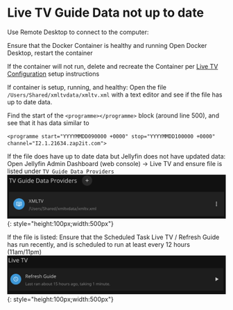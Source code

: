 # Live TV Guide Data not up to date

Use Remote Desktop to connect to the computer:

Ensure that the Docker Container is healthy and running
Open Docker Desktop, restart the container

If the container will not run, delete and recreate the Container per [Live TV Configuration](/server-apps/jellyfin/#live-tv-configuration) setup instructions

If container is setup, running, and healthy:
Open the file `/Users/Shared/xmltvdata/xmltv.xml` with a text editor and see if the file has up to date data.

Find the start of the `<programme></programme>` block (around line 500), and see that it has data similar to
```
<programme start="YYYYMMDD090000 +0000" stop="YYYYMMDD100000 +0000" channel="I2.1.21634.zap2it.com"> 
```

If the file does have up to date data but Jellyfin does not have updated data:
Open Jellyfin Admin Dashboard (web console) -> Live TV and ensure file is listed under `TV Guide Data Providers`
![jellyfin-tv-guide-data-providers.png](../img/jellyfin/jellyfin-tv-guide-data-providers.png){: style="height:100px;width:500px"}

If the file is listed:
Ensure that the Scheduled Task Live TV / Refresh Guide has run recently, and is scheduled to run at least every 12 hours (11am/11pm)
![jellyfin-scheduled-task-refresh-guide.png](../img/jellyfin/jellyfin-scheduled-task-refresh-guide.png){: style="height:100px;width:500px"}
